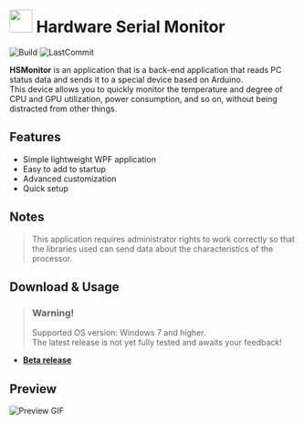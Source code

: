 # [<img src=".assets/favicon.ico" width="40"/>](.assets/favicon.ico) Hardware Serial Monitor

![Build](https://img.shields.io/github/v/release/TTLC198/HSMonitor)
![LastCommit](https://img.shields.io/github/last-commit/TTLC198/HSMonitor)

**HSMonitor** is an application that is a back-end application that reads PC status data and sends it to a special device based on Arduino. \
This device allows you to quickly monitor the temperature and degree of CPU and GPU utilization, power consumption, and so on, without being distracted from other things.

## Features

- Simple lightweight WPF application
- Easy to add to startup
- Advanced customization
- Quick setup

## Notes

> This application requires administrator rights to work correctly so that the libraries used can send data about the characteristics of the processor.

## Download & Usage

> ### **Warning!**
> Supported OS version: Windows 7 and higher. \
> The latest release is not yet fully tested and awaits your feedback!

- [**Beta release**](https://github.com/TTLC198/HSMonitor/releases)

## Preview

![Preview GIF](.assets/Preview.gif)